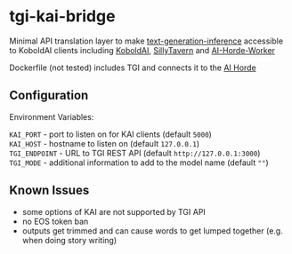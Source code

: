 
# tgi-kai-bridge

Minimal API translation layer to make [text-generation-inference](https://github.com/huggingface/text-generation-inference) accessible to KoboldAI clients including [KoboldAI](https://github.com/KoboldAI/KoboldAI-Client), [SillyTavern](https://github.com/SillyTavern/SillyTavern) and [AI-Horde-Worker](https://github.com/Haidra-Org/AI-Horde-Worker)

Dockerfile (not tested) includes TGI and connects it to the [AI Horde](https://aihorde.net/)

## Configuration

Environment Variables:

`KAI_PORT` - port to listen on for KAI clients (default `5000`)  
`KAI_HOST` - hostname to listen on (default `127.0.0.1`)  
`TGI_ENDPOINT` - URL to TGI REST API (default `http://127.0.0.1:3000`)  
`TGI_MODE` - additional information to add to the model name (default `""`)

## Known Issues

- some options of KAI are not supported by TGI API
- no EOS token ban
- outputs get trimmed and can cause words to get lumped together (e.g. when doing story writing)
